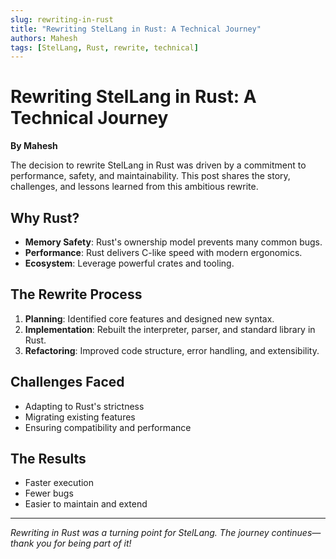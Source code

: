 ```yaml
---
slug: rewriting-in-rust
title: "Rewriting StelLang in Rust: A Technical Journey"
authors: Mahesh
tags: [StelLang, Rust, rewrite, technical]
---
```


# Rewriting StelLang in Rust: A Technical Journey

**By Mahesh**

The decision to rewrite StelLang in Rust was driven by a commitment to performance, safety, and maintainability. This post shares the story, challenges, and lessons learned from this ambitious rewrite.

## Why Rust?

- **Memory Safety**: Rust's ownership model prevents many common bugs.
- **Performance**: Rust delivers C-like speed with modern ergonomics.
- **Ecosystem**: Leverage powerful crates and tooling.

## The Rewrite Process

1. **Planning**: Identified core features and designed new syntax.
2. **Implementation**: Rebuilt the interpreter, parser, and standard library in Rust.
3. **Refactoring**: Improved code structure, error handling, and extensibility.

## Challenges Faced

- Adapting to Rust's strictness
- Migrating existing features
- Ensuring compatibility and performance

## The Results

- Faster execution
- Fewer bugs
- Easier to maintain and extend

---

*Rewriting in Rust was a turning point for StelLang. The journey continues—thank you for being part of it!* 